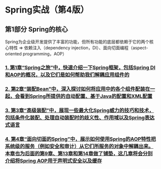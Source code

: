 # Spring实战（第4版）

## 第1部分 Spring的核心

Spring为企业级开发提供了丰富的功能，但所有功能的底层都依赖于它的两个核心特性 => 依赖注入（dependency injection，DI）、面向切面编程（aspect-oriented programming，AOP）

### [1. 第1章“Spring之旅”中，快速介绍一下Spring框架，包括Spring DI和AOP的概况，以及它们是如何帮助我们解耦应用组件的](./第1章_Spring之旅/README.md)
### [2. 第2章“装配Bean”中，深入探讨如何将应用中的各个组件配装在一起，会看到Spring所提供的自动配置、基于Java的配置和XML配置](./第2章_Spring之旅/README.md)
### [3. 第3章“高级装配”中，展现一些最大化Spring威力的技巧和技术，包括条件化装配、处理自动装配时的歧义性、作用域以及Spring表达式语言](./第3章_Spring之旅/README.md)
### [4. 第4章“面向切面的Spring”中，展示如何使用Spring的AOP特性把系统级的服务（例如安全和审计）从它们所服务的对象中解耦出来。本章也为后面的第9章、第13章和第14章做了铺垫，这几章将会分别介绍将Spring AOP用于声明式安全以及缓存](./第4章_Spring之旅/README.md)